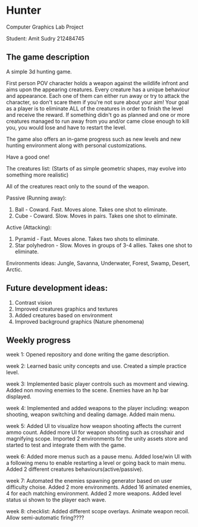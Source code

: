 # Hunter
Computer Graphics Lab Project


Student:
Amit Sudry 212484745


## The game description
A simple 3d hunting game.

First person POV character holds a weapon against the wildlife infront and aims upon the appearing creatures.
Every creature has a unique behaviour and appearance. Each one of them can either run away or try to attack the character, so don't scare them if you're not sure about your aim!
Your goal as a player is to eliminate ALL of the creatures in order to finish the level and receive the reward.
If something didn't go as planned and one or more creatures managed to run away from you and/or came close enough to kill you,
you would lose and have to restart the level.

The game also offers an in-game progress such as new levels and new hunting environment along with personal customizations.

Have a good one!


The creatures list:
(Starts of as simple geometric shapes, may evolve into something more realistic)

All of the creatures react only to the sound of the weapon.

Passive (Running away):
1. Ball - Coward. Fast. Moves alone. Takes one shot to eliminate.
2. Cube - Coward. Slow. Moves in pairs. Takes one shot to eliminate.

Active (Attacking):
1. Pyramid - Fast. Moves alone. Takes two shots to eliminate.
2. Star polyhedron - Slow. Moves in groups of 3-4 allies. Takes one shot to eliminate.

Environments ideas:
Jungle, Savanna, Underwater, Forest, Swamp, Desert, Arctic.



## Future development ideas:
1. Contrast vision
2. Improved creatures graphics and textures
3. Added creatures based on environment
4. Improved background graphics (Nature phenomena)



## Weekly progress
week 1: 
Opened repository and done writing the game description.

week 2:
Learned basic unity concepts and use.
Created a simple practice level.

week 3:
Implemented basic player controls such as movment and viewing.
Added non moving enemies to the scene.
Enemies have an hp bar displayed.

week 4: 
Implemented and added weapons to the player including:
weapon shooting, weapon switching and dealing damage.
Added main menu.

week 5:
Added UI to visualize how weapon shooting affects the current ammo count.
Added more UI for weapon shooting such as crosshair and magnifying scope.
Imported 2 environments for the unity assets store and started to test and integrate them with the game.

week 6:
Added more menus such as a pause menu. 
Added lose/win UI with a following menu to enable restarting a level or going back to main menu. 
Added 2 different creatures behaviours(active/passive).

week 7: 
Automated the enemies spawning generator based on user difficulty choise.
Added 2 more environments. 
Added 16 animated enemies, 4 for each matching environment.
Added 2 more weapons. 
Added level status ui shown to the player each wave.

week 8:
checklist:
Added different scope overlays. 
Animate weapon recoil.
Allow semi-automatic firing????